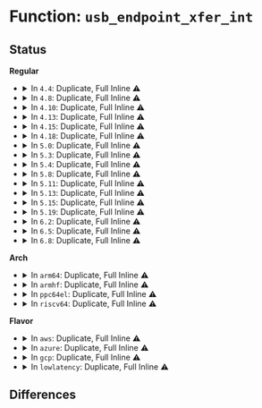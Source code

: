 # Function: <code>usb_endpoint_xfer_int</code>

## Status
<b>Regular</b>
<ul>
<li>
<details>
<summary>In <code>4.4</code>: Duplicate, Full Inline ⚠️</summary>

**Collision:** Static Duplication

**Inline:** Full

**Transformation:** False

**Instances:**

```
In drivers/usb/core/hub.c (0)
Location: include/uapi/linux/usb/ch9.h:500
Inline: True
```
```
In drivers/usb/core/hcd.c (0)
Location: include/uapi/linux/usb/ch9.h:500
Inline: True
```
```
In drivers/usb/core/config.c (0)
Location: include/uapi/linux/usb/ch9.h:500
Inline: True
```
```
In drivers/usb/core/devio.c (0)
Location: include/uapi/linux/usb/ch9.h:500
Inline: True
```
```
In drivers/usb/host/xhci.c (0)
Location: include/uapi/linux/usb/ch9.h:500
Inline: True
```
```
In drivers/usb/host/xhci-mem.c (0)
Location: include/uapi/linux/usb/ch9.h:500
Inline: True
```
</details>
</li>
<li>
<details>
<summary>In <code>4.8</code>: Duplicate, Full Inline ⚠️</summary>

**Collision:** Static Duplication

**Inline:** Full

**Transformation:** False

**Instances:**

```
In drivers/usb/core/hub.c (0)
Location: include/uapi/linux/usb/ch9.h:523
Inline: True
```
```
In drivers/usb/core/hcd.c (0)
Location: include/uapi/linux/usb/ch9.h:523
Inline: True
```
```
In drivers/usb/core/config.c (0)
Location: include/uapi/linux/usb/ch9.h:523
Inline: True
```
```
In drivers/usb/core/devio.c (0)
Location: include/uapi/linux/usb/ch9.h:523
Inline: True
```
```
In drivers/usb/host/xhci.c (0)
Location: include/uapi/linux/usb/ch9.h:523
Inline: True
```
```
In drivers/usb/host/xhci-mem.c (0)
Location: include/uapi/linux/usb/ch9.h:523
Inline: True
```
</details>
</li>
<li>
<details>
<summary>In <code>4.10</code>: Duplicate, Full Inline ⚠️</summary>

**Collision:** Static Duplication

**Inline:** Full

**Transformation:** False

**Instances:**

```
In drivers/usb/core/hub.c (0)
Location: include/uapi/linux/usb/ch9.h:529
Inline: True
```
```
In drivers/usb/core/hcd.c (0)
Location: include/uapi/linux/usb/ch9.h:529
Inline: True
```
```
In drivers/usb/core/config.c (0)
Location: include/uapi/linux/usb/ch9.h:529
Inline: True
```
```
In drivers/usb/core/devio.c (0)
Location: include/uapi/linux/usb/ch9.h:529
Inline: True
```
```
In drivers/usb/host/xhci.c (0)
Location: include/uapi/linux/usb/ch9.h:529
Inline: True
```
```
In drivers/usb/host/xhci-mem.c (0)
Location: include/uapi/linux/usb/ch9.h:529
Inline: True
```
</details>
</li>
<li>
<details>
<summary>In <code>4.13</code>: Duplicate, Full Inline ⚠️</summary>

**Collision:** Static Duplication

**Inline:** Full

**Transformation:** False

**Instances:**

```
In drivers/usb/core/hub.c (0)
Location: include/uapi/linux/usb/ch9.h:530
Inline: True
```
```
In drivers/usb/core/hcd.c (0)
Location: include/uapi/linux/usb/ch9.h:530
Inline: True
```
```
In drivers/usb/core/config.c (0)
Location: include/uapi/linux/usb/ch9.h:530
Inline: True
```
```
In drivers/usb/core/devio.c (0)
Location: include/uapi/linux/usb/ch9.h:530
Inline: True
```
```
In drivers/usb/host/xhci.c (0)
Location: include/uapi/linux/usb/ch9.h:530
Inline: True
```
```
In drivers/usb/host/xhci-mem.c (0)
Location: include/uapi/linux/usb/ch9.h:530
Inline: True
```
</details>
</li>
<li>
<details>
<summary>In <code>4.15</code>: Duplicate, Full Inline ⚠️</summary>

**Collision:** Static Duplication

**Inline:** Full

**Transformation:** False

**Instances:**

```
In drivers/usb/core/hub.c (0)
Location: include/uapi/linux/usb/ch9.h:535
Inline: True
```
```
In drivers/usb/core/hcd.c (0)
Location: include/uapi/linux/usb/ch9.h:535
Inline: True
```
```
In drivers/usb/core/config.c (0)
Location: include/uapi/linux/usb/ch9.h:535
Inline: True
```
```
In drivers/usb/core/devio.c (0)
Location: include/uapi/linux/usb/ch9.h:535
Inline: True
```
```
In drivers/usb/host/xhci.c (0)
Location: include/uapi/linux/usb/ch9.h:535
Inline: True
```
```
In drivers/usb/host/xhci-mem.c (0)
Location: include/uapi/linux/usb/ch9.h:535
Inline: True
```
</details>
</li>
<li>
<details>
<summary>In <code>4.18</code>: Duplicate, Full Inline ⚠️</summary>

**Collision:** Static Duplication

**Inline:** Full

**Transformation:** False

**Instances:**

```
In drivers/usb/core/hub.c (0)
Location: include/uapi/linux/usb/ch9.h:535
Inline: True
```
```
In drivers/usb/core/hcd.c (0)
Location: include/uapi/linux/usb/ch9.h:535
Inline: True
```
```
In drivers/usb/core/config.c (0)
Location: include/uapi/linux/usb/ch9.h:535
Inline: True
```
```
In drivers/usb/core/devio.c (0)
Location: include/uapi/linux/usb/ch9.h:535
Inline: True
```
```
In drivers/usb/host/xhci.c (0)
Location: include/uapi/linux/usb/ch9.h:535
Inline: True
```
```
In drivers/usb/host/xhci-mem.c (0)
Location: include/uapi/linux/usb/ch9.h:535
Inline: True
```
</details>
</li>
<li>
<details>
<summary>In <code>5.0</code>: Duplicate, Full Inline ⚠️</summary>

**Collision:** Static Duplication

**Inline:** Full

**Transformation:** False

**Instances:**

```
In drivers/usb/core/hub.c (0)
Location: include/uapi/linux/usb/ch9.h:535
Inline: True
```
```
In drivers/usb/core/hcd.c (0)
Location: include/uapi/linux/usb/ch9.h:535
Inline: True
```
```
In drivers/usb/core/config.c (0)
Location: include/uapi/linux/usb/ch9.h:535
Inline: True
```
```
In drivers/usb/core/devio.c (0)
Location: include/uapi/linux/usb/ch9.h:535
Inline: True
```
```
In drivers/usb/host/xhci.c (0)
Location: include/uapi/linux/usb/ch9.h:535
Inline: True
```
```
In drivers/usb/host/xhci-mem.c (0)
Location: include/uapi/linux/usb/ch9.h:535
Inline: True
```
</details>
</li>
<li>
<details>
<summary>In <code>5.3</code>: Duplicate, Full Inline ⚠️</summary>

**Collision:** Static Duplication

**Inline:** Full

**Transformation:** False

**Instances:**

```
In drivers/usb/core/hub.c (0)
Location: include/uapi/linux/usb/ch9.h:535
Inline: True
```
```
In drivers/usb/core/hcd.c (0)
Location: include/uapi/linux/usb/ch9.h:535
Inline: True
```
```
In drivers/usb/core/config.c (0)
Location: include/uapi/linux/usb/ch9.h:535
Inline: True
```
```
In drivers/usb/core/devio.c (0)
Location: include/uapi/linux/usb/ch9.h:535
Inline: True
```
```
In drivers/usb/host/xhci.c (0)
Location: include/uapi/linux/usb/ch9.h:535
Inline: True
```
```
In drivers/usb/host/xhci-mem.c (0)
Location: include/uapi/linux/usb/ch9.h:535
Inline: True
```
</details>
</li>
<li>
<details>
<summary>In <code>5.4</code>: Duplicate, Full Inline ⚠️</summary>

**Collision:** Static Duplication

**Inline:** Full

**Transformation:** False

**Instances:**

```
In drivers/usb/core/hub.c (0)
Location: include/uapi/linux/usb/ch9.h:535
Inline: True
```
```
In drivers/usb/core/hcd.c (0)
Location: include/uapi/linux/usb/ch9.h:535
Inline: True
```
```
In drivers/usb/core/config.c (0)
Location: include/uapi/linux/usb/ch9.h:535
Inline: True
```
```
In drivers/usb/core/devio.c (0)
Location: include/uapi/linux/usb/ch9.h:535
Inline: True
```
```
In drivers/usb/host/xhci.c (0)
Location: include/uapi/linux/usb/ch9.h:535
Inline: True
```
```
In drivers/usb/host/xhci-mem.c (0)
Location: include/uapi/linux/usb/ch9.h:535
Inline: True
```
</details>
</li>
<li>
<details>
<summary>In <code>5.8</code>: Duplicate, Full Inline ⚠️</summary>

**Collision:** Static Duplication

**Inline:** Full

**Transformation:** False

**Instances:**

```
In drivers/usb/core/hub.c (ffffffff818bb5fe)
Location: include/uapi/linux/usb/ch9.h:535
Inline: True
Inline callers:
  - drivers/usb/core/hub.c:hub_probe
```
```
In drivers/usb/core/hcd.c (ffffffff818be005)
Location: include/uapi/linux/usb/ch9.h:535
Inline: True
Inline callers:
  - drivers/usb/core/hcd.c:usb_hcd_submit_urb
```
```
In drivers/usb/core/config.c (ffffffff818c64ae)
Location: include/uapi/linux/usb/ch9.h:535
Inline: True
Inline callers:
  - drivers/usb/core/config.c:usb_parse_endpoint
```
```
In drivers/usb/core/devio.c (ffffffff818cc5e1)
Location: include/uapi/linux/usb/ch9.h:535
Inline: True
Inline callers:
  - drivers/usb/core/devio.c:proc_do_submiturb
```
```
In drivers/usb/host/xhci.c (ffffffff81904555)
Location: include/uapi/linux/usb/ch9.h:535
Inline: True
Inline callers:
  - drivers/usb/host/xhci.c:xhci_calculate_u2_timeout
  - drivers/usb/host/xhci.c:xhci_calculate_u1_timeout
```
```
In drivers/usb/host/xhci-mem.c (ffffffff8190e6e7)
Location: include/uapi/linux/usb/ch9.h:535
Inline: True
Inline callers:
  - drivers/usb/host/xhci-mem.c:xhci_endpoint_init
```
</details>
</li>
<li>
<details>
<summary>In <code>5.11</code>: Duplicate, Full Inline ⚠️</summary>

**Collision:** Static Duplication

**Inline:** Full

**Transformation:** False

**Instances:**

```
In drivers/usb/core/hub.c (ffffffff81c1c127)
Location: include/uapi/linux/usb/ch9.h:542
Inline: True
Inline callers:
  - drivers/usb/core/hub.c:hub_probe
```
```
In drivers/usb/core/hcd.c (ffffffff818cac05)
Location: include/uapi/linux/usb/ch9.h:542
Inline: True
Inline callers:
  - drivers/usb/core/hcd.c:usb_hcd_submit_urb
```
```
In drivers/usb/core/config.c (ffffffff818d20f1)
Location: include/uapi/linux/usb/ch9.h:542
Inline: True
Inline callers:
  - drivers/usb/core/config.c:usb_parse_endpoint
```
```
In drivers/usb/core/devio.c (ffffffff818d77c1)
Location: include/uapi/linux/usb/ch9.h:542
Inline: True
Inline callers:
  - drivers/usb/core/devio.c:proc_do_submiturb
```
```
In drivers/usb/host/xhci.c (ffffffff8190cdfa)
Location: include/uapi/linux/usb/ch9.h:542
Inline: True
Inline callers:
  - drivers/usb/host/xhci.c:xhci_calculate_u2_timeout
```
```
In drivers/usb/host/xhci-mem.c (ffffffff81916248)
Location: include/uapi/linux/usb/ch9.h:542
Inline: True
Inline callers:
  - drivers/usb/host/xhci-mem.c:xhci_endpoint_init
```
</details>
</li>
<li>
<details>
<summary>In <code>5.13</code>: Duplicate, Full Inline ⚠️</summary>

**Collision:** Static Duplication

**Inline:** Full

**Transformation:** False

**Instances:**

```
In drivers/usb/core/hub.c (ffffffff81c0e00d)
Location: include/uapi/linux/usb/ch9.h:542
Inline: True
Inline callers:
  - drivers/usb/core/hub.c:hub_probe
```
```
In drivers/usb/core/hcd.c (ffffffff818ae100)
Location: include/uapi/linux/usb/ch9.h:542
Inline: True
Inline callers:
  - drivers/usb/core/hcd.c:usb_hcd_submit_urb
```
```
In drivers/usb/core/config.c (ffffffff818b563e)
Location: include/uapi/linux/usb/ch9.h:542
Inline: True
Inline callers:
  - drivers/usb/core/config.c:usb_parse_endpoint
```
```
In drivers/usb/core/devio.c (ffffffff818ba6e1)
Location: include/uapi/linux/usb/ch9.h:542
Inline: True
Inline callers:
  - drivers/usb/core/devio.c:proc_do_submiturb
```
```
In drivers/usb/host/xhci.c (ffffffff818f039a)
Location: include/uapi/linux/usb/ch9.h:542
Inline: True
Inline callers:
  - drivers/usb/host/xhci.c:xhci_calculate_u2_timeout
```
```
In drivers/usb/host/xhci-mem.c (ffffffff818f96f7)
Location: include/uapi/linux/usb/ch9.h:542
Inline: True
Inline callers:
  - drivers/usb/host/xhci-mem.c:xhci_endpoint_init
```
</details>
</li>
<li>
<details>
<summary>In <code>5.15</code>: Duplicate, Full Inline ⚠️</summary>

**Collision:** Static Duplication

**Inline:** Full

**Transformation:** False

**Instances:**

```
In drivers/usb/core/hub.c (ffffffff81d150e7)
Location: include/uapi/linux/usb/ch9.h:542
Inline: True
Inline callers:
  - drivers/usb/core/hub.c:hub_probe
```
```
In drivers/usb/core/hcd.c (ffffffff819431d0)
Location: include/uapi/linux/usb/ch9.h:542
Inline: True
Inline callers:
  - drivers/usb/core/hcd.c:usb_hcd_submit_urb
```
```
In drivers/usb/core/config.c (ffffffff8194abb8)
Location: include/uapi/linux/usb/ch9.h:542
Inline: True
Inline callers:
  - drivers/usb/core/config.c:usb_parse_endpoint
  - drivers/usb/core/config.c:usb_parse_endpoint
```
```
In drivers/usb/core/devio.c (ffffffff81950e61)
Location: include/uapi/linux/usb/ch9.h:542
Inline: True
Inline callers:
  - drivers/usb/core/devio.c:proc_do_submiturb
```
```
In drivers/usb/host/xhci.c (ffffffff8198dc85)
Location: include/uapi/linux/usb/ch9.h:542
Inline: True
Inline callers:
  - drivers/usb/host/xhci.c:xhci_calculate_u2_timeout
  - drivers/usb/host/xhci.c:xhci_calculate_u2_timeout
  - drivers/usb/host/xhci.c:xhci_calculate_u1_timeout
```
```
In drivers/usb/host/xhci-mem.c (ffffffff8199825c)
Location: include/uapi/linux/usb/ch9.h:542
Inline: True
Inline callers:
  - drivers/usb/host/xhci-mem.c:xhci_endpoint_init
```
</details>
</li>
<li>
<details>
<summary>In <code>5.19</code>: Duplicate, Full Inline ⚠️</summary>

**Collision:** Static Duplication

**Inline:** Full

**Transformation:** False

**Instances:**

```
In drivers/usb/core/hub.c (ffffffff81edfc86)
Location: include/uapi/linux/usb/ch9.h:542
Inline: True
Inline callers:
  - drivers/usb/core/hub.c:hub_probe
```
```
In drivers/usb/core/hcd.c (ffffffff81a9b606)
Location: include/uapi/linux/usb/ch9.h:542
Inline: True
Inline callers:
  - drivers/usb/core/hcd.c:usb_hcd_submit_urb
```
```
In drivers/usb/core/config.c (ffffffff81aa392f)
Location: include/uapi/linux/usb/ch9.h:542
Inline: True
Inline callers:
  - drivers/usb/core/config.c:usb_parse_endpoint
  - drivers/usb/core/config.c:usb_parse_endpoint
```
```
In drivers/usb/core/devio.c (ffffffff81aa9e87)
Location: include/uapi/linux/usb/ch9.h:542
Inline: True
Inline callers:
  - drivers/usb/core/devio.c:proc_do_submiturb
```
```
In drivers/usb/host/xhci.c (ffffffff81aea0f6)
Location: include/uapi/linux/usb/ch9.h:542
Inline: True
Inline callers:
  - drivers/usb/host/xhci.c:xhci_calculate_u2_timeout
  - drivers/usb/host/xhci.c:xhci_calculate_u2_timeout
  - drivers/usb/host/xhci.c:xhci_calculate_u1_timeout
```
```
In drivers/usb/host/xhci-mem.c (ffffffff81af5327)
Location: include/uapi/linux/usb/ch9.h:542
Inline: True
Inline callers:
  - drivers/usb/host/xhci-mem.c:xhci_endpoint_init
```
</details>
</li>
<li>
<details>
<summary>In <code>6.2</code>: Duplicate, Full Inline ⚠️</summary>

**Collision:** Static Duplication

**Inline:** Full

**Transformation:** False

**Instances:**

```
In drivers/usb/core/hub.c (ffffffff81c1ca9a)
Location: include/uapi/linux/usb/ch9.h:542
Inline: True
Inline callers:
  - drivers/usb/core/hub.c:hub_probe
```
```
In drivers/usb/core/hcd.c (ffffffff81c20466)
Location: include/uapi/linux/usb/ch9.h:542
Inline: True
Inline callers:
  - drivers/usb/core/hcd.c:usb_hcd_submit_urb
```
```
In drivers/usb/core/config.c (ffffffff81c29773)
Location: include/uapi/linux/usb/ch9.h:542
Inline: True
Inline callers:
  - drivers/usb/core/config.c:usb_parse_endpoint
  - drivers/usb/core/config.c:usb_parse_endpoint
```
```
In drivers/usb/core/devio.c (ffffffff81c31207)
Location: include/uapi/linux/usb/ch9.h:542
Inline: True
Inline callers:
  - drivers/usb/core/devio.c:proc_do_submiturb
```
```
In drivers/usb/host/xhci.c (ffffffff81c76466)
Location: include/uapi/linux/usb/ch9.h:542
Inline: True
Inline callers:
  - drivers/usb/host/xhci.c:xhci_calculate_u2_timeout
  - drivers/usb/host/xhci.c:xhci_calculate_u2_timeout
  - drivers/usb/host/xhci.c:xhci_calculate_u1_timeout
```
```
In drivers/usb/host/xhci-mem.c (ffffffff81c82b97)
Location: include/uapi/linux/usb/ch9.h:542
Inline: True
Inline callers:
  - drivers/usb/host/xhci-mem.c:xhci_endpoint_init
```
</details>
</li>
<li>
<details>
<summary>In <code>6.5</code>: Duplicate, Full Inline ⚠️</summary>

**Collision:** Static Duplication

**Inline:** Full

**Transformation:** False

**Instances:**

```
In drivers/usb/core/usb.c (ffffffff81c7812a)
Location: include/uapi/linux/usb/ch9.h:545
Inline: True
Inline callers:
  - drivers/usb/core/usb.c:usb_check_int_endpoints
```
```
In drivers/usb/core/hub.c (ffffffff81c83998)
Location: include/uapi/linux/usb/ch9.h:545
Inline: True
Inline callers:
  - drivers/usb/core/hub.c:hub_probe
```
```
In drivers/usb/core/hcd.c (ffffffff81c873e6)
Location: include/uapi/linux/usb/ch9.h:545
Inline: True
Inline callers:
  - drivers/usb/core/hcd.c:usb_hcd_submit_urb
```
```
In drivers/usb/core/config.c (ffffffff81c90740)
Location: include/uapi/linux/usb/ch9.h:545
Inline: True
Inline callers:
  - drivers/usb/core/config.c:usb_parse_endpoint
  - drivers/usb/core/config.c:usb_parse_endpoint
```
```
In drivers/usb/core/devio.c (ffffffff81c984a3)
Location: include/uapi/linux/usb/ch9.h:545
Inline: True
Inline callers:
  - drivers/usb/core/devio.c:proc_do_submiturb
```
```
In drivers/usb/host/xhci.c (ffffffff81cdd56d)
Location: include/uapi/linux/usb/ch9.h:545
Inline: True
Inline callers:
  - drivers/usb/host/xhci.c:xhci_calculate_u2_timeout
  - drivers/usb/host/xhci.c:xhci_calculate_u1_timeout
```
```
In drivers/usb/host/xhci-mem.c (ffffffff81ce9779)
Location: include/uapi/linux/usb/ch9.h:545
Inline: True
Inline callers:
  - drivers/usb/host/xhci-mem.c:xhci_endpoint_init
```
</details>
</li>
<li>
<details>
<summary>In <code>6.8</code>: Duplicate, Full Inline ⚠️</summary>

**Collision:** Static Duplication

**Inline:** Full

**Transformation:** False

**Instances:**

```
In drivers/usb/core/usb.c (ffffffff81d2cb2a)
Location: include/uapi/linux/usb/ch9.h:542
Inline: True
Inline callers:
  - drivers/usb/core/usb.c:usb_check_int_endpoints
```
```
In drivers/usb/core/hub.c (ffffffff81d38348)
Location: include/uapi/linux/usb/ch9.h:542
Inline: True
Inline callers:
  - drivers/usb/core/hub.c:hub_probe
```
```
In drivers/usb/core/hcd.c (ffffffff81d3be46)
Location: include/uapi/linux/usb/ch9.h:542
Inline: True
Inline callers:
  - drivers/usb/core/hcd.c:usb_hcd_submit_urb
```
```
In drivers/usb/core/config.c (ffffffff81d452f0)
Location: include/uapi/linux/usb/ch9.h:542
Inline: True
Inline callers:
  - drivers/usb/core/config.c:usb_parse_endpoint
  - drivers/usb/core/config.c:usb_parse_endpoint
```
```
In drivers/usb/core/devio.c (ffffffff81d4cfb3)
Location: include/uapi/linux/usb/ch9.h:542
Inline: True
Inline callers:
  - drivers/usb/core/devio.c:proc_do_submiturb
```
```
In drivers/usb/host/xhci.c (ffffffff81d9257d)
Location: include/uapi/linux/usb/ch9.h:542
Inline: True
Inline callers:
  - drivers/usb/host/xhci.c:xhci_calculate_u2_timeout
  - drivers/usb/host/xhci.c:xhci_calculate_u1_timeout
```
```
In drivers/usb/host/xhci-mem.c (ffffffff81d9efa7)
Location: include/uapi/linux/usb/ch9.h:542
Inline: True
Inline callers:
  - drivers/usb/host/xhci-mem.c:xhci_endpoint_init
```
</details>
</li>
</ul>
<b>Arch</b>
<ul>
<li>
<details>
<summary>In <code>arm64</code>: Duplicate, Full Inline ⚠️</summary>

**Collision:** Static Duplication

**Inline:** Full

**Transformation:** False

**Instances:**

```
In drivers/usb/core/hub.c (0)
Location: include/uapi/linux/usb/ch9.h:535
Inline: True
```
```
In drivers/usb/core/hcd.c (0)
Location: include/uapi/linux/usb/ch9.h:535
Inline: True
```
```
In drivers/usb/core/config.c (0)
Location: include/uapi/linux/usb/ch9.h:535
Inline: True
```
```
In drivers/usb/core/devio.c (0)
Location: include/uapi/linux/usb/ch9.h:535
Inline: True
```
```
In drivers/usb/host/xhci.c (0)
Location: include/uapi/linux/usb/ch9.h:535
Inline: True
```
```
In drivers/usb/host/xhci-mem.c (0)
Location: include/uapi/linux/usb/ch9.h:535
Inline: True
```
```
In drivers/usb/host/xhci-mtk-sch.c (0)
Location: include/uapi/linux/usb/ch9.h:535
Inline: True
```
</details>
</li>
<li>
<details>
<summary>In <code>armhf</code>: Duplicate, Full Inline ⚠️</summary>

**Collision:** Static Duplication

**Inline:** Full

**Transformation:** False

**Instances:**

```
In drivers/usb/core/hub.c (c0af23d0)
Location: include/uapi/linux/usb/ch9.h:535
Inline: True
Inline callers:
  - drivers/usb/core/hub.c:hub_probe
```
```
In drivers/usb/core/hcd.c (c0af5d14)
Location: include/uapi/linux/usb/ch9.h:535
Inline: True
Inline callers:
  - drivers/usb/core/hcd.c:usb_hcd_submit_urb
```
```
In drivers/usb/core/config.c (c0afd2f8)
Location: include/uapi/linux/usb/ch9.h:535
Inline: True
Inline callers:
  - drivers/usb/core/config.c:usb_parse_endpoint
```
```
In drivers/usb/core/devio.c (c0b048dc)
Location: include/uapi/linux/usb/ch9.h:535
Inline: True
Inline callers:
  - drivers/usb/core/devio.c:proc_do_submiturb
```
```
In drivers/usb/host/xhci.c (c0b44088)
Location: include/uapi/linux/usb/ch9.h:535
Inline: True
Inline callers:
  - drivers/usb/host/xhci.c:xhci_calculate_u2_timeout
  - drivers/usb/host/xhci.c:xhci_calculate_u1_timeout
```
```
In drivers/usb/host/xhci-mem.c (0)
Location: include/uapi/linux/usb/ch9.h:535
Inline: True
```
```
In drivers/usb/host/xhci-mtk-sch.c (0)
Location: include/uapi/linux/usb/ch9.h:535
Inline: True
```
</details>
</li>
<li>
<details>
<summary>In <code>ppc64el</code>: Duplicate, Full Inline ⚠️</summary>

**Collision:** Static Duplication

**Inline:** Full

**Transformation:** False

**Instances:**

```
In drivers/usb/core/hub.c (0)
Location: include/uapi/linux/usb/ch9.h:535
Inline: True
```
```
In drivers/usb/core/hcd.c (0)
Location: include/uapi/linux/usb/ch9.h:535
Inline: True
```
```
In drivers/usb/core/config.c (0)
Location: include/uapi/linux/usb/ch9.h:535
Inline: True
```
```
In drivers/usb/core/devio.c (0)
Location: include/uapi/linux/usb/ch9.h:535
Inline: True
```
```
In drivers/usb/host/xhci.c (0)
Location: include/uapi/linux/usb/ch9.h:535
Inline: True
```
```
In drivers/usb/host/xhci-mem.c (0)
Location: include/uapi/linux/usb/ch9.h:535
Inline: True
```
</details>
</li>
<li>
<details>
<summary>In <code>riscv64</code>: Duplicate, Full Inline ⚠️</summary>

**Collision:** Static Duplication

**Inline:** Full

**Transformation:** False

**Instances:**

```
In drivers/usb/core/hub.c (0)
Location: include/uapi/linux/usb/ch9.h:535
Inline: True
```
```
In drivers/usb/core/hcd.c (0)
Location: include/uapi/linux/usb/ch9.h:535
Inline: True
```
```
In drivers/usb/core/config.c (0)
Location: include/uapi/linux/usb/ch9.h:535
Inline: True
```
```
In drivers/usb/core/devio.c (0)
Location: include/uapi/linux/usb/ch9.h:535
Inline: True
```
```
In drivers/usb/host/xhci.c (0)
Location: include/uapi/linux/usb/ch9.h:535
Inline: True
```
```
In drivers/usb/host/xhci-mem.c (0)
Location: include/uapi/linux/usb/ch9.h:535
Inline: True
```
</details>
</li>
</ul>
<b>Flavor</b>
<ul>
<li>
<details>
<summary>In <code>aws</code>: Duplicate, Full Inline ⚠️</summary>

**Collision:** Static Duplication

**Inline:** Full

**Transformation:** False

**Instances:**

```
In drivers/usb/core/hub.c (0)
Location: include/uapi/linux/usb/ch9.h:535
Inline: True
```
```
In drivers/usb/core/hcd.c (0)
Location: include/uapi/linux/usb/ch9.h:535
Inline: True
```
```
In drivers/usb/core/config.c (0)
Location: include/uapi/linux/usb/ch9.h:535
Inline: True
```
```
In drivers/usb/core/devio.c (0)
Location: include/uapi/linux/usb/ch9.h:535
Inline: True
```
```
In drivers/usb/host/xhci.c (0)
Location: include/uapi/linux/usb/ch9.h:535
Inline: True
```
```
In drivers/usb/host/xhci-mem.c (0)
Location: include/uapi/linux/usb/ch9.h:535
Inline: True
```
</details>
</li>
<li>
<details>
<summary>In <code>azure</code>: Duplicate, Full Inline ⚠️</summary>

**Collision:** Static Duplication

**Inline:** Full

**Transformation:** False

**Instances:**

```
In drivers/usb/core/hub.c (0)
Location: include/uapi/linux/usb/ch9.h:535
Inline: True
```
```
In drivers/usb/core/hcd.c (0)
Location: include/uapi/linux/usb/ch9.h:535
Inline: True
```
```
In drivers/usb/core/config.c (0)
Location: include/uapi/linux/usb/ch9.h:535
Inline: True
```
```
In drivers/usb/core/devio.c (0)
Location: include/uapi/linux/usb/ch9.h:535
Inline: True
```
```
In drivers/usb/host/xhci.c (0)
Location: include/uapi/linux/usb/ch9.h:535
Inline: True
```
```
In drivers/usb/host/xhci-mem.c (0)
Location: include/uapi/linux/usb/ch9.h:535
Inline: True
```
</details>
</li>
<li>
<details>
<summary>In <code>gcp</code>: Duplicate, Full Inline ⚠️</summary>

**Collision:** Static Duplication

**Inline:** Full

**Transformation:** False

**Instances:**

```
In drivers/usb/core/hub.c (0)
Location: include/uapi/linux/usb/ch9.h:535
Inline: True
```
```
In drivers/usb/core/hcd.c (0)
Location: include/uapi/linux/usb/ch9.h:535
Inline: True
```
```
In drivers/usb/core/config.c (0)
Location: include/uapi/linux/usb/ch9.h:535
Inline: True
```
```
In drivers/usb/core/devio.c (0)
Location: include/uapi/linux/usb/ch9.h:535
Inline: True
```
```
In drivers/usb/host/xhci.c (0)
Location: include/uapi/linux/usb/ch9.h:535
Inline: True
```
```
In drivers/usb/host/xhci-mem.c (0)
Location: include/uapi/linux/usb/ch9.h:535
Inline: True
```
</details>
</li>
<li>
<details>
<summary>In <code>lowlatency</code>: Duplicate, Full Inline ⚠️</summary>

**Collision:** Static Duplication

**Inline:** Full

**Transformation:** False

**Instances:**

```
In drivers/usb/core/hub.c (0)
Location: include/uapi/linux/usb/ch9.h:535
Inline: True
```
```
In drivers/usb/core/hcd.c (0)
Location: include/uapi/linux/usb/ch9.h:535
Inline: True
```
```
In drivers/usb/core/config.c (0)
Location: include/uapi/linux/usb/ch9.h:535
Inline: True
```
```
In drivers/usb/core/devio.c (0)
Location: include/uapi/linux/usb/ch9.h:535
Inline: True
```
```
In drivers/usb/host/xhci.c (0)
Location: include/uapi/linux/usb/ch9.h:535
Inline: True
```
```
In drivers/usb/host/xhci-mem.c (0)
Location: include/uapi/linux/usb/ch9.h:535
Inline: True
```
</details>
</li>
</ul>

## Differences
